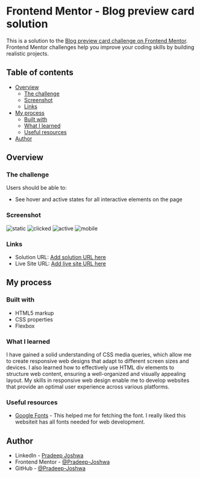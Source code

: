 # Frontend Mentor - Blog preview card solution

This is a solution to the [Blog preview card challenge on Frontend Mentor](https://www.frontendmentor.io/challenges/blog-preview-card-ckPaj01IcS). Frontend Mentor challenges help you improve your coding skills by building realistic projects. 

## Table of contents

- [Overview](#overview)
  - [The challenge](#the-challenge)
  - [Screenshot](#screenshot)
  - [Links](#links)
- [My process](#my-process)
  - [Built with](#built-with)
  - [What I learned](#what-i-learned)
  - [Useful resources](#useful-resources)
- [Author](#author)




## Overview

### The challenge

Users should be able to:

- See hover and active states for all interactive elements on the page

### Screenshot


![static](https://github.com/Pradeep-Joshwa/Blog-preview-card-Frontend-Mentor/assets/100898870/e550f1c1-c330-49c5-8fb2-ab8b094ecf51)
![clicked](https://github.com/Pradeep-Joshwa/Blog-preview-card-Frontend-Mentor/assets/100898870/d85a5b77-539e-421f-8d03-ef8b57ecc177)
![active](https://github.com/Pradeep-Joshwa/Blog-preview-card-Frontend-Mentor/assets/100898870/ff4e90b5-60cf-4605-a8a9-01b53ee99fa5)
![mobile](https://github.com/Pradeep-Joshwa/Blog-preview-card-Frontend-Mentor/assets/100898870/08365a77-c5a3-40a5-b87a-ee7943bb524a)



### Links

- Solution URL: [Add solution URL here](https://your-solution-url.com)
- Live Site URL: [Add live site URL here](https://your-live-site-url.com)

## My process

### Built with

- HTML5 markup
- CSS properties
- Flexbox


### What I learned

I have gained a solid understanding of CSS media queries, which allow me to create responsive web designs that adapt to different screen sizes and devices. I also learned how to effectively use HTML div elements to structure web content, ensuring a well-organized and visually appealing layout. My skills in responsive web design enable me to develop websites that provide an optimal user experience across various platforms.


### Useful resources

- [Google Fonts](https://fonts.google.com/) - This helped me for fetching the font. I really liked this websiteit has all fonts needed for web development.

## Author

- LinkedIn - [Pradeep Joshwa](https://www.linkedin.com/in/pradeep-joshwa-b6650221b/)
- Frontend Mentor - [@Pradeep-Joshwa](https://www.frontendmentor.io/profile/Pradeep-Joshwa)
- GitHub - [@Pradeep-Joshwa](https://github.com/Pradeep-Joshwa)


